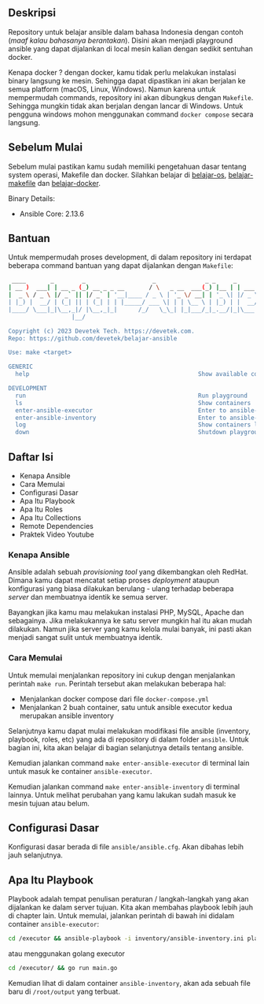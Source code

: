 ## Deskripsi

Repository untuk belajar ansible dalam bahasa Indonesia dengan contoh (_maaf kalau bahasanya berantakan_). Disini akan menjadi playground ansible yang dapat dijalankan di local mesin kalian dengan sedikit sentuhan docker.

Kenapa docker ? dengan docker, kamu tidak perlu melakukan instalasi binary langsung ke mesin. Sehingga dapat dipastikan ini akan berjalan ke semua platform (macOS, Linux, Windows). Namun karena untuk mempermudah commands, repository ini akan dibungkus dengan `Makefile`. Sehingga mungkin tidak akan berjalan dengan lancar di Windows. Untuk pengguna windows mohon menggunakan command `docker compose` secara langsung.

## Sebelum Mulai

Sebelum mulai pastikan kamu sudah memiliki pengetahuan dasar tentang system operasi, Makefile dan docker. Silahkan belajar di [belajar-os](https://github.com/devetek/belajar-os), [belajar-makefile](https://github.com/devetek/belajar-makefile) dan [belajar-docker](https://github.com/devetek/belajar-docker).

Binary Details:

- Ansible Core: 2.13.6

## Bantuan

Untuk mempermudah proses development, di dalam repository ini terdapat beberapa command bantuan yang dapat dijalankan dengan `Makefile`:

```sh
 ____       _        _                   _              _ _     _
| __ )  ___| | __ _ (_) __ _ _ __       / \   _ __  ___(_) |__ | | ___
|  _ \ / _ \ |/ _` || |/ _` | '__|____ / _ \ | '_ \/ __| | '_ \| |/ _ \
| |_) |  __/ | (_| || | (_| | | |_____/ ___ \| | | \__ \ | |_) | |  __/
|____/ \___|_|\__,_|/ |\__,_|_|      /_/   \_\_| |_|___/_|_.__/|_|\___|
                  |__/

Copyright (c) 2023 Devetek Tech. https://devetek.com.
Repo: https://github.com/devetek/belajar-ansible

Use: make <target>

GENERIC
  help                                                Show available commands

DEVELOPMENT
  run                                                 Run playground
  ls                                                  Show containers
  enter-ansible-executor                              Enter to ansible-executor
  enter-ansible-inventory                             Enter to ansible-inventory
  log                                                 Show containers log
  down                                                Shutdown playground
```

## Daftar Isi

- Kenapa Ansible
- Cara Memulai
- Configurasi Dasar
- Apa Itu Playbook
- Apa Itu Roles
- Apa Itu Collections
- Remote Dependencies
- Praktek Video Youtube

### Kenapa Ansible

Ansible adalah sebuah _provisioning tool_ yang dikembangkan oleh RedHat. Dimana kamu dapat mencatat setiap proses _deployment_ ataupun konfigurasi yang biasa dilakukan berulang - ulang terhadap beberapa _server_ dan membuatnya identik ke semua server.

Bayangkan jika kamu mau melakukan instalasi PHP, MySQL, Apache dan sebagainya. Jika melakukannya ke satu server mungkin hal itu akan mudah dilakukan. Namun jika server yang kamu kelola mulai banyak, ini pasti akan menjadi sangat sulit untuk membuatnya identik.

### Cara Memulai

Untuk memulai menjalankan repository ini cukup dengan menjalankan perintah `make run`. Perintah tersebut akan melakukan beberapa hal:

- Menjalankan docker compose dari file `docker-compose.yml`
- Menjalankan 2 buah container, satu untuk ansible executor kedua merupakan ansible inventory

Selanjutnya kamu dapat mulai melakukan modifikasi file ansible (inventory, playbook, roles, etc) yang ada di repository di dalam folder `ansible`. Untuk bagian ini, kita akan belajar di bagian selanjutnya details tentang ansible.

Kemudian jalankan command `make enter-ansible-executor` di terminal lain untuk masuk ke container `ansible-executor`.

Kemudian jalankan command `make enter-ansible-inventory` di terminal lainnya. Untuk melihat perubahan yang kamu lakukan sudah masuk ke mesin tujuan atau belum.

## Configurasi Dasar

Konfigurasi dasar berada di file `ansible/ansible.cfg`. Akan dibahas lebih jauh selanjutnya.

## Apa Itu Playbook

Playbook adalah tempat penulisan peraturan / langkah-langkah yang akan dijalankan ke dalam server tujuan. Kita akan membahas playbook lebih jauh di chapter lain. Untuk memulai, jalankan perintah di bawah ini didalam container `ansible-executor`:

```sh
cd /executor && ansible-playbook -i inventory/ansible-inventory.ini playbooks/hello-world.yml -vv
```

atau menggunakan golang executor
```sh
cd /executor/ && go run main.go
```

Kemudian lihat di dalam container `ansible-inventory`, akan ada sebuah file baru di `/root/output` yang terbuat.
